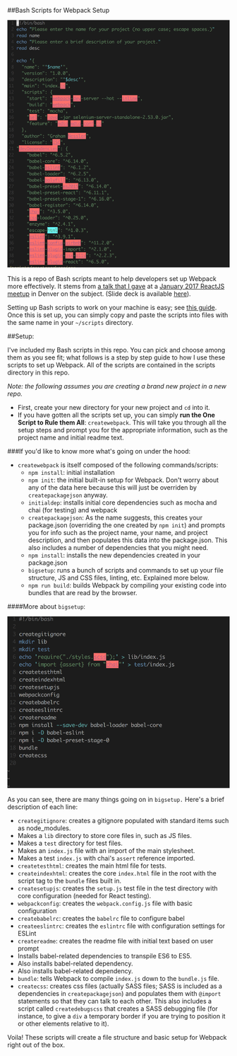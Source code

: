 ##Bash Scripts for Webpack Setup

![Intro image](images/createpackagejson.png)

This is a repo of Bash scripts meant to help developers set up Webpack more effectively. It stems from [a talk that I gave](https://gness1804.github.io/blog-in-react/) at a [January 2017 ReactJS meetup](https://www.meetup.com/ReactJS-Denver/events/236084764/?comment_table_id=474757070&comment_table_name=event_comment) in Denver on the subject. (Slide deck is available [here](https://docs.google.com/presentation/d/1zdsfh6ut2TF5NOwfsC9LhXUiyQ_QXynoif1oVJV4MpQ/edit?usp=sharing)). 

Setting up Bash scripts to work on your machine is easy; see [this guide](http://ss64.com/osx/syntax-shellscript.html). Once this is set up, you can simply copy and paste the scripts into files with the same name in your `~/scripts` directory.

##Setup: 

I've included my Bash scripts in this repo. You can pick and choose among them as you see fit; what follows is a step by step guide to how I use these scripts to set up Webpack. All of the scripts are contained in the scripts directory in this repo. 

*Note: the following assumes you are creating a brand new project in a new repo.* 

* First, create your new directory for your new project and `cd` into it.
* If you have gotten all the scripts set up, you can simply **run the One Script to Rule them All**: `createwebpack`. This will take you through all the setup steps and prompt you for the appropriate information, such as the project name and initial readme text.

###If you'd like to know more what's going on under the hood: 

* `createwebpack` is itself composed of the following commands/scripts: 
  * `npm install`: initial installation 
  * `npm init`: the initial built-in setup for Webpack. Don't worry about any of the data here because this will just be overriden by `createpackagejson` anyway. 
  * `initialdep`: installs initial core dependencies such as mocha and chai (for testing) and webpack  
  * `createpackagejson`: As the name suggests, this creates your package.json (overriding the one created by `npm init`) and prompts you for info such as the project name, your name, and project description, and then populates this data into the package.json. This also includes a number of dependencies that you might need.  
  * `npm install`: installs the new dependencies created in your package.json  
  * `bigsetup`: runs a bunch of scripts and commands to set up your file structure, JS and CSS files, linting, etc. Explained more below.  
  * `npm run build`: builds Webpack by compiling your existing code into bundles that are read by the browser. 

####More about `bigsetup`: 

![Image of bigsetup](images/bigsetup.png)

As you can see, there are many things going on in `bigsetup.` Here's a brief description of each line:

* `creategitignore`: creates a gitignore populated with standard items such as node_modules. 
* Makes a `lib` directory to store core files in, such as JS files. 
* Makes a `test` directory for test files. 
* Makes an `index.js` file with an import of the main stylesheet.
* Makes a test `index.js` with chai's `assert` reference imported. 
* `createtesthtml`: creates the main html file for tests.
* `createindexhtml`: creates the core `index.html` file in the root with the script tag to the `bundle` files built in. 
* `createsetupjs`: creates the `setup.js` test file in the test directory with core configuration (needed for React testing).
* `webpackconfig`: creates the `webpack.config.js` file with basic configuration 
* `createbabelrc`: creates the `babelrc` file to configure babel 
* `createeslintrc`: creates the `eslintrc` file with configuration settings for ESLint
* `createreadme`: creates the readme file with initial text based on user prompt 
* Installs babel-related dependencies to transpile ES6 to ES5.
* Also installs babel-related dependency. 
* Also installs babel-related dependency. 
* `bundle`: tells Webpack to compile `index.js` down to the `bundle.js` file. 
* `createcss`: creates css files (actually SASS files; SASS is included as a dependencies in `createpackagejson`) and populates them with `@import` statements so that they can talk to each other. This also includes a script called `createdebugscss` that creates a SASS debugging file (for instance, to give a `div` a temporary border if you are trying to position it or other elements relative to it).

Voila! These scripts will create a file structure and basic setup for Webpack right out of the box.
